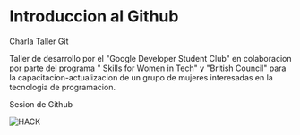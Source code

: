  
 # Introduccion al Github


 Charla Taller Git


Taller de desarrollo por el "Google Developer Student Club" en colaboracion por parte del programa " Skills for Women in Tech" y "British Council" para la capacitacion-actualizacion de un grupo de mujeres interesadas en la tecnologia de programacion.


Sesion de Github

![HACK](Imagen/descarga.png)
